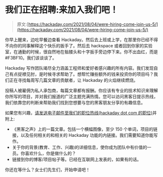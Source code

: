 # 我们正在招聘:来加入我们吧！

> 原文:[https://hackaday.com/2021/08/04/were-hiring-come-join-us-5/](https://hackaday.com/2021/08/04/were-hiring-come-join-us-5/)

你早上醒来，边吃早餐边查看 Hackaday。然后去上班或上学，在那里你已经不得不向你的同事解释这个快乐的扳手了。然后去 hackspace 或者回到你家的实验室，在通勤的时候，很自然地在骷髅头和十字扳手旁边停下来。你不出血红，而是#F3BF10。我们该谈谈了。

Hackaday 写作团队竭尽全力涵盖工程师和爱好者感兴趣的所有内容。我们发现自己有点捉襟见肘，是时候寻求帮助了。想帮忙赚些额外的钱来投资你的项目吗？我们正在寻找每周写几篇文章的贡献者，让 Hackaday 的火焰继续燃烧。

投稿人被雇佣为私人承包商，每篇文章都有报酬。你应该有专业的技术知识来理解你所写的项目，并对我们报道的广泛主题充满热情。您可以访问黑客日提示热线，我们依靠您的判断来帮助我们找到您想要与您的黑客朋友分享的有趣信息。

如果您有兴趣，[请发送电子邮件至我们的职位热线(hackaday dot com 的职位)](mailto:jobs@hackaday.com?subject=[Contributor])并附上:

*   《黑客之声》上的一篇文章。包括一个横幅图像，至少 150 个单词，项目的链接，以及任何相关的和相关的 Hackaday 功能的内链接。我们需要知道你能写作。
*   关于你的背景(教育、工作、兴趣)的详细信息，使你成为团队中有价值的一员。你喜欢什么，你是做什么的？
*   链接到你的博客/项目帖子等。已经在互联网上发表的，如果有的话。

你还在等什么？女士们先生们，开始申请吧！